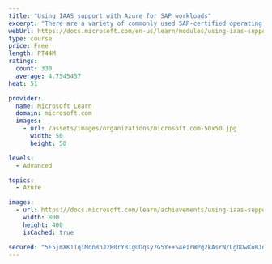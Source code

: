 ```yaml
---
title: "Using IAAS support with Azure for SAP workloads"
excerpt: "There are a variety of commonly used SAP-certified operating systems supported by SAP running on Azure VMs, and there are also several different methods of provisioning storage for SAP workloads in Azure. In this module, you will learn the SAP recommended support products and VM types as well as the network, database, and monitoring requirements."
webUrl: https://docs.microsoft.com/en-us/learn/modules/using-iaas-support-azure-sap-workloads/
type: course
price: Free
length: PT44M
ratings:
  count: 330
  average: 4.7545457
heat: 51

provider:
  name: Microsoft Learn
  domain: microsoft.com
  images:
    - url: /assets/images/organizations/microsoft.com-50x50.jpg
      width: 50
      height: 50

levels:
  - Advanced

topics:
  - Azure

images:
  - url: https://docs.microsoft.com/learn/achievements/using-iaas-support-with-azure-for-sap-workloads-social.png
    width: 800
    height: 400
    isCached: true

secured: "5F5jmXK1TqiMonRhJzB0rYBIgUDqsy7G5Y++S4eIrWPq2kAsrN/LgDDwKoB1dobJbIOFHMnJWl8kal3WWmR/HhkowIVC3E6xREjYx7Jt4p+w94BSjQhcXt2xgkR+npSN6sbeR/k88JShZjk1t9RDMW2F0Z+4g7PwgtpmowjzvRlDbWr+Ol4W5YUXmy8OH+Xs3iyykYWWtZpcUSZPpGiCBMRXx2pUaheZEX2tqbGFTpzVpoe349orVhhLL1IpaZ3D5kRcG3rr6Yy2VSD59ju62gL/lV450jEUJLQidw8so9dvwSj5ypsOzkzXOEW93EK4QfeQ1UgtmRNYHeYtYX5zBWItdlPO0rp7zMRCFr0Ki8ZHXPcyORq24OYOSnY7QaYSE3/e0OttmB093mjZSvgetFBY+ey5MuhrdkpdAKD5Fiw=;xMGgLH1bVimg/rTtl7fMaA=="
---
```



